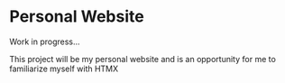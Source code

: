 # Personal Website
Work in progress...

This project will be my personal website and is an opportunity for me to familiarize myself with HTMX

